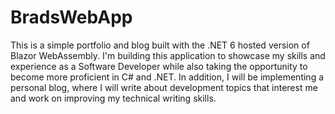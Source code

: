 # BradsWebApp
This is a simple portfolio and blog built with the .NET 6 hosted version of Blazor WebAssembly. I'm building this application to showcase my skills and experience as a Software Developer while also taking the opportunity to become more proficient in C# and .NET. In addition, I will be implementing a personal blog, where I will write about development topics that interest me and work on improving my technical writing skills.
